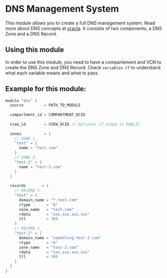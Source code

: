 # DNS Management System

This module allows you to create a full DNS management system. Read more about DNS concepts at [oracle](https://docs.oracle.com/en-us/iaas/Content/DNS/Concepts/dnszonemanagement.htm). It consists of two components, a DNS Zone and a DNS Record.

## Using this module

In order to use this module, you need to have a compartement and VCN to create the DNS Zone and DNS Record. Check `variables.tf` to understand what each variable means and what to pass.

## Example for this module:

```h
module "dns" {
  source         = PATH_TO_MODULE
  
  compartment_id = COMPARTMENT_OCID
  
  view_id        = VIEW_OCID // Optional if scope is PUBLIC
  
  zones          = {
    // ZONE 1
    "test" = {
      name = "test.com"
    }
    // ZONE 2
    "test-2" = {
      name = "test-2.com"
    }
  }
  
  records       = {
    // RECORD 1
    "test" = {
      domain_name = "*.test.com"
      rtype       = "A"
      zone_name   = "test.com"
      rdata       = "xxx.xxx.xxx.xxx"
      ttl         = 300
    }
    // RECORD 2
    "test-2" = {
      domain_name = "something.test-2.com"
      rtype       = "A"
      zone_name   = "test-2.com"
      rdata       = "xxx.xxx.xxx.xxx"
      ttl         = 300
    }
  }
}

```
